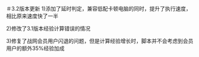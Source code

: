 ＃3.2版本更新
1)添加了延时判定，兼容低配卡顿电脑的同时，提升了执行速度，相比原来速度快了一半

2)修改了3.1版本经验计算错误的情况

3)修复了战网会员用户闪退的问题，但是计算经验增长时，脚本并不会考虑到会员用户的额外35%经验加成
